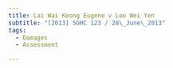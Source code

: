 ```yaml
---
title: Lai Wai Keong Eugene v Loo Wei Yen
subtitle: "[2013] SGHC 123 / 28\_June\_2013"
tags:
  - Damages
  - Assessment

---
```


